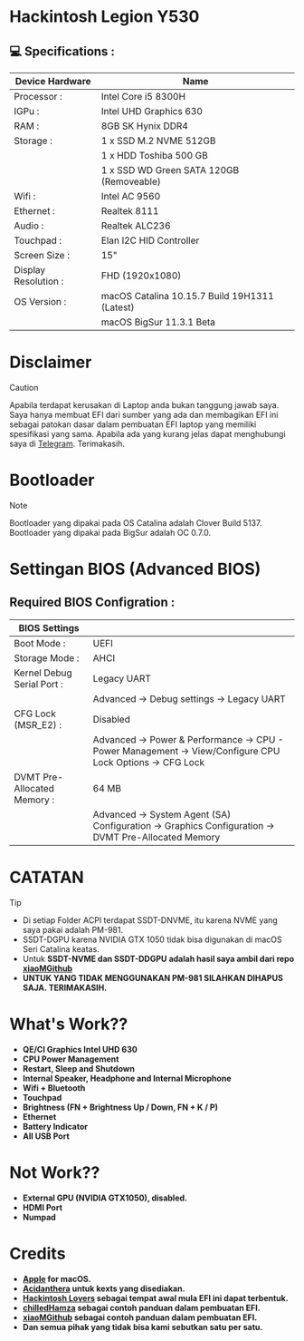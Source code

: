 # Hackintosh Legion Y530
<h2>💻 Specifications :</h2>

| Device Hardware  | Name |
| ------------- | ------------- |
| Processor : | Intel Core i5 8300H |
| IGPu : | Intel UHD Graphics 630 |
| RAM : | 8GB SK Hynix DDR4 |
| Storage : | 1 x SSD M.2 NVME 512GB |
|  | 1 x HDD Toshiba 500 GB |
|  | 1 x SSD WD Green SATA 120GB (Removeable) |
| Wifi : | Intel AC 9560 |
| Ethernet : | Realtek 8111 |
| Audio : | Realtek ALC236 |
| Touchpad : | Elan I2C HID Controller |
| Screen Size : | 15" |
| Display Resolution : | FHD (1920x1080) |
| OS Version : | macOS Catalina 10.15.7 Build 19H1311 (Latest) |
|  | macOS BigSur 11.3.1 Beta |

# Disclaimer
> [!CAUTION]
> Apabila terdapat kerusakan di Laptop anda bukan tanggung jawab saya. Saya hanya membuat EFI dari sumber yang ada dan membagikan EFI ini sebagai patokan dasar dalam pembuatan EFI laptop yang memiliki spesifikasi yang sama.
> Apabila ada yang kurang jelas dapat menghubungi saya di [Telegram](t.me/frtsnts10). Terimakasih.

# Bootloader
> [!NOTE]
> Bootloader yang dipakai pada OS Catalina adalah Clover Build 5137.
> Bootloader yang dipakai pada BigSur adalah OC 0.7.0.

# Settingan BIOS (Advanced BIOS)
<h2>Required BIOS Configration :</h2>

| BIOS Settings  | |
| ------------- | ------------- |
| Boot Mode : | UEFI |
| Storage Mode : | AHCI |
| Kernel Debug Serial Port : | Legacy UART |
| | Advanced -> Debug settings -> Legacy UART |
| CFG Lock (MSR_E2) : | Disabled |
|  | Advanced -> Power & Performance -> CPU - Power Management -> View/Configure CPU Lock Options -> CFG Lock |
| DVMT Pre-Allocated Memory : | 64 MB |
|  | Advanced -> System Agent (SA) Configuration -> Graphics Configuration -> DVMT Pre-Allocated Memory |
 
# CATATAN
> [!TIP]
> - Di setiap Folder ACPI terdapat SSDT-DNVME, itu karena NVME yang saya pakai adalah PM-981.
> - SSDT-DGPU karena NVIDIA GTX 1050 tidak bisa digunakan di macOS Seri Catalina keatas.
> - Untuk <b> SSDT-NVME dan SSDT-DDGPU <b> adalah hasil saya ambil dari repo [xiaoMGithub](https://github.com/xiaoMGitHub/LEGION_Y7000Series_Hackintosh) <b>
> - <b>UNTUK YANG TIDAK MENGGUNAKAN PM-981 SILAHKAN DIHAPUS SAJA. <b> TERIMAKASIH.

# What's Work??
- QE/CI Graphics Intel UHD 630
- CPU Power Management
- Restart, Sleep and Shutdown
- Internal Speaker, Headphone and Internal Microphone
- Wifi + Bluetooth 
- Touchpad
- Brightness (FN + Brightness Up / Down, FN + K / P)
- Ethernet
- Battery Indicator
- All USB Port

# Not Work??
- External GPU (NVIDIA GTX1050), disabled.
- HDMI Port
- Numpad

# Credits
- [Apple](https://www.apple.com) for macOS.
- [Acidanthera](https://github.com/acidanthera) untuk kexts yang disediakan.
- [Hackintosh Lovers](https://t.me/HackintoshLover) sebagai tempat awal mula EFI ini dapat terbentuk.
- [chilledHamza](https://github.com/chilledHamza) sebagai contoh panduan dalam pembuatan EFI.
- [xiaoMGithub](https://github.com/xiaoMGitHub/LEGION_Y7000Series_Hackintosh) sebagai contoh panduan dalam pembuatan EFI.
- Dan semua pihak yang tidak bisa kami sebutkan satu per satu.
